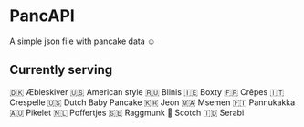 # PancAPI
A simple json file with pancake data ☺️

## Currently serving
🇩🇰 Æbleskiver
🇺🇸 American style
🇷🇺 Blinis
🇮🇪 Boxty
🇫🇷 Crêpes
🇮🇹 Crespelle
🇺🇸 Dutch Baby Pancake
🇰🇷 Jeon
🇲🇦 Msemen
🇫🇮 Pannukakka
🇦🇺 Pikelet
🇳🇱 Poffertjes
🇸🇪 Raggmunk
🏴󠁧󠁢󠁳󠁣󠁴󠁿 Scotch
🇮🇩 Serabi
